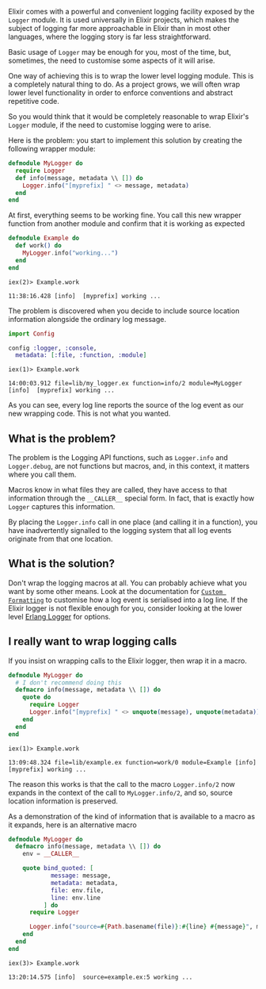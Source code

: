 Elixir comes with a powerful and convenient logging facility exposed by the `Logger` module. It is used universally in Elixir projects, which makes the subject of logging far more approachable in Elixir than in most other languages, where the logging story is far less straightforward.

Basic usage of `Logger` may be enough for you, most of the time, but, sometimes, the need to customise some aspects of it will arise.

One way of achieving this is to wrap the lower level logging module. This is a completely natural thing to do. As a project grows, we will often wrap lower level functionality in order to enforce conventions and abstract repetitive code.

So you would think that it would be completely reasonable to wrap Elixir's `Logger` module, if the need to customise logging were to arise.

Here is the problem: you start to implement this solution by creating the following wrapper module:

```elixir
defmodule MyLogger do
  require Logger
  def info(message, metadata \\ []) do
    Logger.info("[myprefix] " <> message, metadata)
  end
end
```

At first, everything seems to be working fine. You call this new wrapper function from another module and confirm that it is working as expected

```elixir
defmodule Example do
  def work() do
    MyLogger.info("working...")
  end
end
```

```
iex(2)> Example.work

11:38:16.428 [info]  [myprefix] working ...
```

The problem is discovered when you decide to include source location information alongside the ordinary log message.

```elixir
import Config

config :logger, :console,
  metadata: [:file, :function, :module]
```

```
iex(1)> Example.work

14:00:03.912 file=lib/my_logger.ex function=info/2 module=MyLogger [info]  [myprefix] working ...
```

As you can see, every log line reports the source of the log event as our new wrapping code. This is not what you wanted.

## What is the problem?

The problem is the Logging API functions, such as `Logger.info` and `Logger.debug`, are not functions but macros, and, in this context, it matters where you call them.

Macros know in what files they are called, they have access to that information through the `__CALLER__` special form. In fact, that is exactly how `Logger` captures this information.

By placing the `Logger.info` call in one place (and calling it in a function), you have inadvertently signalled to the logging system that all log events originate from that one location.

## What is the solution?

Don't wrap the logging macros at all. You can probably achieve what you want by some other means. Look at the documentation for [`Custom Formatting`](https://hexdocs.pm/logger/1.13/Logger.Backends.Console.html#module-custom-formatting) to customise how a log event is serialised into a log line. If the Elixir logger is not flexible enough for you, consider looking at the lower level [Erlang Logger](https://www.erlang.org/doc/apps/kernel/logger_chapter.html) for options.

## I really want to wrap logging calls

If you insist on wrapping calls to the Elixir logger, then wrap it in a macro.

```elixir
defmodule MyLogger do
  # I don't recommend doing this
  defmacro info(message, metadata \\ []) do
    quote do
      require Logger
      Logger.info("[myprefix] " <> unquote(message), unquote(metadata))
    end
  end
end

```

```
iex(1)> Example.work

13:09:48.324 file=lib/example.ex function=work/0 module=Example [info]  [myprefix] working ...
```

The reason this works is that the call to the macro `Logger.info/2` now expands in the context of the call to `MyLogger.info/2`, and so, source location information is preserved.

As a demonstration of the kind of information that is available to a macro as it expands, here is an alternative macro

```elixir
defmodule MyLogger do
  defmacro info(message, metadata \\ []) do
    env = __CALLER__

    quote bind_quoted: [
            message: message,
            metadata: metadata,
            file: env.file,
            line: env.line
          ] do
      require Logger

      Logger.info("source=#{Path.basename(file)}:#{line} #{message}", metadata)
    end
  end
end

```

```
iex(3)> Example.work

13:20:14.575 [info]  source=example.ex:5 working ...
```
